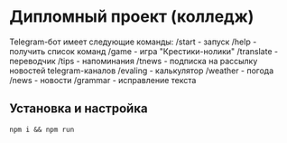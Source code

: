 # Дипломный проект (колледж)

Telegram-бот имеет следующие команды:
/start - запуск
/help - получить список команд
/game - игра "Крестики-нолики"
/translate - переводчик
/tips - напоминания
/tnews - подписка на рассылку новостей telegram-каналов
/evaling - калькулятор
/weather - погода
/news - новости
/grammar - исправление текста

## Установка и настройка
```
npm i && npm run
```
